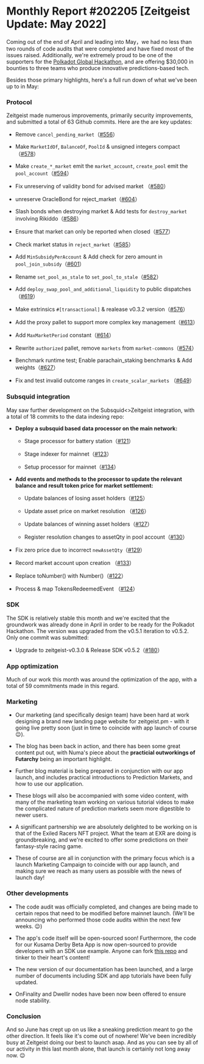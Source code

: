 # Monthly Report #202205 [Zeitgeist Update: May 2022]

Coming out of the end of April and leading into May，we had no less than two rounds of code audits that were completed and have fixed most of the issues raised.
Additionally, we're extremely proud to be one of the supporters for the <a href="https://blog.zeitgeist.pm/zeitgeist-offers-30-000-in-bounties-for-polkadot-hackathon/" target="_blank">Polkadot Global Hackathon</a>, and are offering $30,000 in bounties to  three teams who produce innovative predictions-based tech.

Besides those primary highlights, here's a full run down of what we've been up to in May:


### Protocol

Zeitgeist made numerous improvements, primarily security improvements, and submitted a total of 63 Github commits. Here are the are key updates:


- Remove `cancel_pending_market`（[#556](https://github.com/zeitgeistpm/zeitgeist/commit/dfcec232a973bfd99f8c936f160ee21a792fb9a7)）

- Make `MarketIdOf`, `BalanceOf`, `PoolId` & unsigned integers compact （[#578](https://github.com/zeitgeistpm/zeitgeist/commit/68a04957fa20761a0da95df0b4511c880bfc74b4)）

- Make `create_*_market` emit the `market_account`, `create_pool` emit the `pool_account`（[#594](https://github.com/zeitgeistpm/zeitgeist/commit/93ea1ce40b99ea373b6aad53099b587c82abbd58)）

- Fix unreserving of validity bond for advised market  （[#580](https://github.com/zeitgeistpm/zeitgeist/commit/ff563b8b5fc8922c2038339c64bfc9a7b9d8c755)）

- unreserve OracleBond for reject_market（[#604](https://github.com/zeitgeistpm/zeitgeist/commit/4d4268109203e8311893b7bb8793b4fdba330714)）

- Slash bonds when destroying market & Add tests for `destroy_market` involving Rikiddo（[#586](https://github.com/zeitgeistpm/zeitgeist/commit/beaa06dafdc25f56245d9a1357e479f22afae9f0)）

- Ensure that market can only be reported when closed（[#577](https://github.com/zeitgeistpm/zeitgeist/commit/d9e2878be9326669aed863f572073c422a0889fc)）

- Check market status in `reject_market`（[#585](https://github.com/zeitgeistpm/zeitgeist/commit/b6d39ca5eb2a48b91939ed2379c23e9698bb8579)）

- Add `MinSubsidyPerAccount` & Add check for zero amount in `pool_join_subsidy`（[#601](https://github.com/zeitgeistpm/zeitgeist/commit/d26258b7d0053567b483573dc402e6d389bb15ef)）

- Rename `set_pool_as_stale` to `set_pool_to_stale`（[#582](https://github.com/zeitgeistpm/zeitgeist/commit/eb60a028f745e85bd82d8030396a3ab38f2ce776)）

- Add `deploy_swap_pool_and_additional_liquidity` to public dispatches（[#619](https://github.com/zeitgeistpm/zeitgeist/commit/b224bdde223f263e139dca46092a950a7eb6438a)）

-  Make extrinsics `#[transactional]` & realease v0.3.2 version（[#576](https://github.com/zeitgeistpm/zeitgeist/commit/0518c7e81dc662950e404c067445cbc1406c41a4)）

- Add the proxy pallet to support more complex key management（[#613](https://github.com/zeitgeistpm/zeitgeist/commit/693c5c0039948787322b3f35e83dc8a298bb482b)）

- Add `MaxMarketPeriod` constant（[#614](https://github.com/zeitgeistpm/zeitgeist/commit/314c2548f5b96738525beae43818632b50c60afe)）

- Rewrite `authorized` pallet, remove `markets` from `market-commons`（[#574](https://github.com/zeitgeistpm/zeitgeist/commit/1447247ddcbc387bcf950c9b2d0ea7acdf39c452)）

- Benchmark runtime test; Enable parachain_staking benchmarks & Add weights（[#627](https://github.com/zeitgeistpm/zeitgeist/commit/ce520be36cc06d6687ca2f5c8499d2deb762d32d)）

- Fix and test invalid outcome ranges in `create_scalar_markets` （[#649](https://github.com/zeitgeistpm/zeitgeist/commit/ab2a8e629d736f5fdb744583b232300b0918adef)）

### Subsquid integration

May saw further development on the Subsquid<>Zeitgeist integration, with a total of 18 commits to the data indexing repo:


- **Deploy a subsquid based data processor on the main network:**
  - Stage processor for battery station（[#121](https://github.com/zeitgeistpm/zeitgeist-subsquid/commit/48859e89ff67c74c3bae3c5dea5aa5111fb6b50c)）

  - Stage indexer for mainnet（[#123](https://github.com/zeitgeistpm/zeitgeist-subsquid/commit/be9fd754b9c27253150e671c64b3fd0d0a6a69bc)）
  - Setup processor for mainnet（[#134](https://github.com/zeitgeistpm/zeitgeist-subsquid/commit/9b6fe2320b043b6c7712590ea0761eefd902cb48)）

- **Add events and methods to the processor to update the relevant balance and result token price for market settlement:**

  - Update balances of losing asset holders（[#125](https://github.com/zeitgeistpm/zeitgeist-subsquid/commit/b1590532a0d5851728b1780b142da885c9c7f9c4)）

  - Update asset price on market resolution （[#126](https://github.com/zeitgeistpm/zeitgeist-subsquid/commit/a1fd4b7b6e79a6c7d8afebd44b5b31caebde9945)）

  - Update balances of winning asset holders（[#127](https://github.com/zeitgeistpm/zeitgeist-subsquid/commit/06164947254fcae29f2b28f11e5351debddbdd75)）

  - Register resolution changes to assetQty in pool account（[#130](https://github.com/zeitgeistpm/zeitgeist-subsquid/commit/727cc1205ea308646d65216f8ee51c050f37d309)）

- Fix zero price due to incorrect `newAssetQty`（[#129](https://github.com/zeitgeistpm/zeitgeist-subsquid/commit/6f5ff50d71b9ba20e89cc9a8c93465d99a7f2c5e)）

- Record market account upon creation （[#133](https://github.com/zeitgeistpm/zeitgeist-subsquid/commit/eb81902ee71b5b9cfd5b08b6dd3c667612a56040)）

- Replace toNumber() with Number()（[#122](https://github.com/zeitgeistpm/zeitgeist-subsquid/commit/82e25c0d3985edd66210fe0988550118c6fcedc7)）

- Process & map TokensRedeemedEvent （[#124](https://github.com/zeitgeistpm/zeitgeist-subsquid/commit/8ff3a95192d534cafefefbaf7c9a7f071a9b4dd9)）


### SDK

The SDK is relatively stable this month and we're excited that the groundwork was already done in April in order to be ready for the Polkadot Hackathon. The version was upgraded from the v0.5.1 iteration to v0.5.2. Only one commit was submitted:


- Upgrade to zeitgeist-v0.3.0 & Release SDK v0.5.2（[#180](https://github.com/zeitgeistpm/tools/commit/ff65bd7a54c027d3660c83e32ceac82a3b0d6642)）



### App optimization

Much of our work this month was around the optimization of the app, with a total of 59 commitments made in this regard.


### Marketing

 - Our marketing (and specifically design team) have been hard at work designing a brand new landing page website for zeitgeist.pm - with it going live pretty soon (just in time to coincide with app launch of course 😉).
 
 - The blog has been back in action, and there has been some great content put out, with Numa's piece about the <b>practicial outworkings of Futarchy</b> being an important highlight.

 - Further blog material is being prepared in conjunction with our app launch, and includes practical introductions to Prediction Markets, and how to use our application.

 - These blogs will also be accompanied with some video content, with many of the marketing team working on various tutorial videos to make the complicated nature of prediction markets seem more digestible to newer users.

 - A significant partnership we are absolutely delighted to be working on is that of the Exiled Racers NFT project. What the team at EXR are doing is groundbreaking, and we're excited to offer some predictions on their fantasy-style racing game.

 - These of course are all in conjunction with the primary focus which is a launch Marketing Campaign to coincide with our app launch, and making sure we reach as many users as possible with the news of launch day!
 


### Other developments

- The code audit was officially completed, and changes are being made to certain repos that need to be modified before mainnet launch. (We'll be announcing who performed those code audits within the next few weeks. 😉)

- The app's code itself will be open-sourced soon! Furthermore, the code for our Kusama Derby Beta App is now open-sourced to provide developers with an SDK use example. Anyone can fork <a href="https://github.com/zeitgeistpm/derby" target="_blank">this repo</a> and tinker to their heart's content!

- The new version of our documentation has been launched, and a large number of documents including SDK and app tutorials have been fully updated.

- OnFinality and Dwellir nodes have been now been offered to ensure node stability.


### Conclusion

And so June has crept up on us like a sneaking prediction meant to go the other direction. It feels like it's come out of nowhere! We've been incredibly busy at Zeitgeist doing our best to launch asap. And as you can see by all of our activity in this last month alone, that launch is certainly not long away now. 😉
